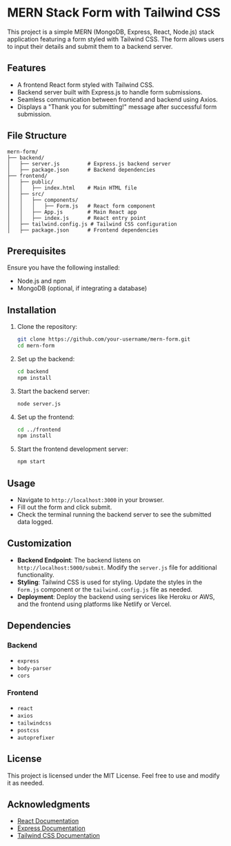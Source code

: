 # MERN Stack Form with Tailwind CSS

This project is a simple MERN (MongoDB, Express, React, Node.js) stack application featuring a form styled with Tailwind CSS. The form allows users to input their details and submit them to a backend server.

## Features

- A frontend React form styled with Tailwind CSS.
- Backend server built with Express.js to handle form submissions.
- Seamless communication between frontend and backend using Axios.
- Displays a "Thank you for submitting!" message after successful form submission.

## File Structure

```
mern-form/
├── backend/
│   ├── server.js         # Express.js backend server
│   ├── package.json      # Backend dependencies
├── frontend/
│   ├── public/
│   │   ├── index.html    # Main HTML file
│   ├── src/
│   │   ├── components/
│   │   │   ├── Form.js   # React form component
│   │   ├── App.js        # Main React app
│   │   ├── index.js      # React entry point
│   ├── tailwind.config.js # Tailwind CSS configuration
│   ├── package.json      # Frontend dependencies
```

## Prerequisites

Ensure you have the following installed:

- Node.js and npm
- MongoDB (optional, if integrating a database)

## Installation

1. Clone the repository:

   ```bash
   git clone https://github.com/your-username/mern-form.git
   cd mern-form
   ```

2. Set up the backend:

   ```bash
   cd backend
   npm install
   ```

3. Start the backend server:

   ```bash
   node server.js
   ```

4. Set up the frontend:

   ```bash
   cd ../frontend
   npm install
   ```

5. Start the frontend development server:

   ```bash
   npm start
   ```

## Usage

- Navigate to `http://localhost:3000` in your browser.
- Fill out the form and click submit.
- Check the terminal running the backend server to see the submitted data logged.

## Customization

- **Backend Endpoint**: The backend listens on `http://localhost:5000/submit`. Modify the `server.js` file for additional functionality.
- **Styling**: Tailwind CSS is used for styling. Update the styles in the `Form.js` component or the `tailwind.config.js` file as needed.
- **Deployment**: Deploy the backend using services like Heroku or AWS, and the frontend using platforms like Netlify or Vercel.

## Dependencies

### Backend

- `express`
- `body-parser`
- `cors`

### Frontend

- `react`
- `axios`
- `tailwindcss`
- `postcss`
- `autoprefixer`

## License

This project is licensed under the MIT License. Feel free to use and modify it as needed.

## Acknowledgments

- [React Documentation](https://reactjs.org/docs/getting-started.html)
- [Express Documentation](https://expressjs.com/)
- [Tailwind CSS Documentation](https://tailwindcss.com/docs)
